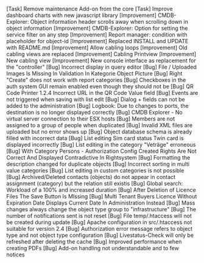 [Task]          Remove maintenance Add-on from the core
[Task]          Improve dashboard charts with new javascript library
[Improvement]   CMDB-Explorer: Object information header scrolls away when scrolling down in object information
[Improvement]   CMDB-Explorer: Option for setting the service filter on any step
[Improvement]   Report manager: condition with placeholder for object-id
[Improvement]   Replaced INSTALL and UPDATE with README.md
[Improvement]   Allow cabling loops
[Improvement]   Old cabling views are replaced
[Improvement]   Cabling Printview
[Improvement]   New cabling view
[Improvement]   New console interface as replacement for the "controller"
[Bug]           Incorrect display in query editor
[Bug]           File / Uploaded Images Is Missing In Validation In Kategorie Object Picture
[Bug]           Right "Create" does not work with report categories
[Bug]           Checkboxes in the auth system GUI remain enabled even though they should not be
[Bug]           QR Code Printer 1.2.4 Incorrect URL in the QR Code Value field
[Bug]           Events are not triggered when saving with list edit
[Bug]           Dialog + fields can not be added to the administration
[Bug]           Logbook: Due to changes to ports, the destination is no longer displayed correctly
[Bug]           CMDB Explorer - No virtual server connection to their ESX hosts
[Bug]           Members are not assigned to a group of people when duplicated
[Bug]           Invalid XML files are uploaded but no error shows up
[Bug]           Object database schema is already filled with incorrect data
[Bug]           List editing Sim card status Twin card is displayed incorrectly
[Bug]           List editing in the category "Veträge" erroneous
[Bug]           With Category Persons - Authorization Config Created Rights Are Not Correct And Displayed Contradictive In Rightsystem
[Bug]           Formatting the description changed for duplicate objects
[Bug]           Incorrect sorting in multi value categories
[Bug]           List editing in custom categories is not possible
[Bug]           Archived/Deleted contacts (objects) do not appear in contact assignment (category) but the relation still existis
[Bug]           Global search: Workload of a 100% and increased duration
[Bug]           After Deletion of Licence Files The Save Button Is MIssing
[Bug]           Multi Tenant Buyers Licence Without Expiration Date Displays Current Date In Administration Instead
[Bug]           Mass changes always change the object type group to "infrastructure"
[Bug]           The number of notifications sent is not reset
[Bug]           File temp/.htaccess will not be created during update
[Bug]           Apache configuration in src/.htaccess not suitable for version 2.4
[Bug]           Authorization error message refers to object type and not object type configuration
[Bug]           Livestatus-Check will only be refreshed after deleting the cache
[Bug]           Improved performance when creating PDFs
[Bug]           Add-on handling not understandable and to few notices